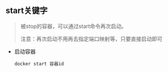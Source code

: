 ## start关键字

> 被stop的容器，可以通过start命令再次启动。
>
> 注意：再次启动不用再去指定端口映射等，只要直接启动即可



- 启动容器

  ```shell
  docker start 容器id
  ```

  
